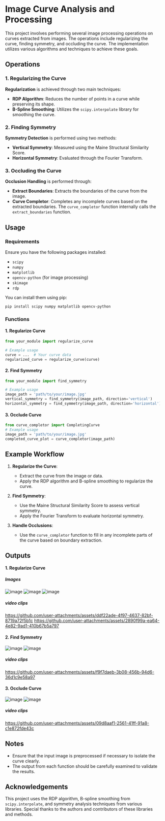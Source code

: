 
# Image Curve Analysis and Processing

This project involves performing several image processing operations on curves extracted from images. The operations include regularizing the curve, finding symmetry, and occluding the curve. The implementation utilizes various algorithms and techniques to achieve these goals.

## Operations

### 1. Regularizing the Curve

**Regularization** is achieved through two main techniques:
- **RDP Algorithm**: Reduces the number of points in a curve while preserving its shape.
- **B-Spline Smoothing**: Utilizes the `scipy.interpolate` library for smoothing the curve.

### 2. Finding Symmetry

**Symmetry Detection** is performed using two methods:
- **Vertical Symmetry**: Measured using the Maine Structural Similarity Score.
- **Horizontal Symmetry**: Evaluated through the Fourier Transform.

### 3. Occluding the Curve

**Occlusion Handling** is performed through:
- **Extract Boundaries**: Extracts the boundaries of the curve from the image.
- **Curve Completor**: Completes any incomplete curves based on the extracted boundaries. The `curve_completor` function internally calls the `extract_boundaries` function.

## Usage

### Requirements

Ensure you have the following packages installed:
- `scipy`
- `numpy`
- `matplotlib`
- `opencv-python` (for image processing)
- `skimage`
- `rdp`

You can install them using pip:

```sh
pip install scipy numpy matplotlib opencv-python
```

### Functions

#### 1. Regularize Curve

```python
from your_module import regularize_curve

# Example usage
curve = ...  # Your curve data
regularized_curve = regularize_curve(curve)
```

#### 2. Find Symmetry

```python
from your_module import find_symmetry

# Example usage
image_path = 'path/to/your/image.jpg'
vertical_symmetry = find_symmetry(image_path, direction='vertical')
horizontal_symmetry = find_symmetry(image_path, direction='horizontal')
```

#### 3. Occlude Curve

```python
from curve_completor import CompletingCurve
# Example usage
image_path = 'path/to/your/image.jpg'
completed_curve_plot = curve_completor(image_path)
```

## Example Workflow

1. **Regularize the Curve**:
   - Extract the curve from the image or data.
   - Apply the RDP algorithm and B-spline smoothing to regularize the curve.

2. **Find Symmetry**:
   - Use the Maine Structural Similarity Score to assess vertical symmetry.
   - Apply the Fourier Transform to evaluate horizontal symmetry.

3. **Handle Occlusions**:
   - Use the `curve_completor` function to fill in any incomplete parts of the curve based on boundary extraction.
  
## Outputs

#### 1. Regularize Curve
##### Images 
![image](https://github.com/user-attachments/assets/455e3076-0271-4c93-82a0-c1066959c8f2)
![image](https://github.com/user-attachments/assets/5b548668-aef5-44cb-a0d2-092d994eec20)
![image](https://github.com/user-attachments/assets/8376e151-937d-40b2-985e-c27847e6fdf8)

##### video clips 


https://github.com/user-attachments/assets/ddf22ade-4f97-4637-82bf-8719a72f5b1c
https://github.com/user-attachments/assets/2890f99a-ea64-4e82-9ad1-410b67b5a797




#### 2. Find Symmetry
![image](https://github.com/user-attachments/assets/4d8adb91-95a1-474c-a741-901b2f80a347)
![image](https://github.com/user-attachments/assets/8afde725-8258-4e1f-abfe-a9d5f92241f2)

##### video clips 
https://github.com/user-attachments/assets/f9f7daeb-3b08-456b-94d6-36d1c9e58a97

#### 3. Occlude Curve
![image](https://github.com/user-attachments/assets/5d362045-018b-480b-9dd9-50e7d42e2962)
![image](https://github.com/user-attachments/assets/4b4d49b8-4dd9-4d5a-bafd-bb7302b1cfef)

##### video clips

https://github.com/user-attachments/assets/09d8aaf1-2561-41ff-91a8-c1e872fde43c

## Notes

- Ensure that the input image is preprocessed if necessary to isolate the curve clearly.
- The output from each function should be carefully examined to validate the results.


## Acknowledgements

This project uses the RDP algorithm, B-spline smoothing from `scipy.interpolate`, and symmetry analysis techniques from various libraries. Special thanks to the authors and contributors of these libraries and methods.

